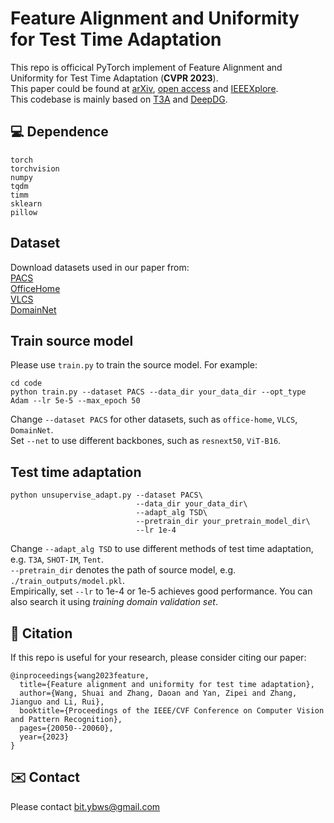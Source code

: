 # Feature Alignment and Uniformity for Test Time Adaptation
This repo is officical PyTorch implement of Feature Alignment and Uniformity for Test Time Adaptation (**CVPR 2023**).  
This paper could be found at [arXiv](https://arxiv.org/abs/2303.10902), [open access](https://openaccess.thecvf.com/content/CVPR2023/html/Wang_Feature_Alignment_and_Uniformity_for_Test_Time_Adaptation_CVPR_2023_paper.html) and [IEEEXplore](https://ieeexplore.ieee.org/document/10203978).  
This codebase is mainly based on [T3A](https://github.com/matsuolab/T3A) and [DeepDG](https://github.com/jindongwang/transferlearning/tree/master/code/DeepDG).  
## 💻 Dependence 
```
torch
torchvision
numpy
tqdm
timm
sklearn
pillow
```
## Dataset
Download datasets used in our paper from:  
[PACS](https://drive.google.com/uc?id=1JFr8f805nMUelQWWmfnJR3y4_SYoN5Pd)  
[OfficeHome](https://drive.google.com/uc?id=1uY0pj7oFsjMxRwaD3Sxy0jgel0fsYXLC)  
[VLCS](https://drive.google.com/uc?id=1skwblH1_okBwxWxmRsp9_qi15hyPpxg8)  
[DomainNet](http://ai.bu.edu/M3SDA/)  
## Train source model
Please use `train.py` to train the source model. For example:
```
cd code
python train.py --dataset PACS --data_dir your_data_dir --opt_type Adam --lr 5e-5 --max_epoch 50
```
Change `--dataset PACS` for other datasets, such as `office-home`, `VLCS`, `DomainNet`.  
Set `--net` to use different backbones, such as `resnext50`, `ViT-B16`.
## Test time adaptation
```
python unsupervise_adapt.py --dataset PACS\
                            --data_dir your_data_dir\
                            --adapt_alg TSD\ 
                            --pretrain_dir your_pretrain_model_dir\
                            --lr 1e-4
```
Change `--adapt_alg TSD` to use different methods of test time adaptation, e.g. `T3A`, `SHOT-IM`, `Tent`.  
`--pretrain_dir` denotes the path of source model, e.g. `./train_outputs/model.pkl`.  
Empirically, set `--lr` to 1e-4 or 1e-5 achieves good performance.
You can also search it using _training domain validation set_.
## 📝 Citation
If this repo is useful for your research, please consider citing our paper:
```
@inproceedings{wang2023feature,
  title={Feature alignment and uniformity for test time adaptation},
  author={Wang, Shuai and Zhang, Daoan and Yan, Zipei and Zhang, Jianguo and Li, Rui},
  booktitle={Proceedings of the IEEE/CVF Conference on Computer Vision and Pattern Recognition},
  pages={20050--20060},
  year={2023}
}
```
## ✉️ Contact
Please contact bit.ybws@gmail.com

